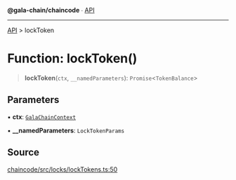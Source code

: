 **@gala-chain/chaincode** ∙ [API](../exports.md)

***

[API](../exports.md) > lockToken

# Function: lockToken()

> **lockToken**(`ctx`, `__namedParameters`): `Promise`\<`TokenBalance`\>

## Parameters

▪ **ctx**: [`GalaChainContext`](../classes/GalaChainContext.md)

▪ **\_\_namedParameters**: `LockTokenParams`

## Source

[chaincode/src/locks/lockTokens.ts:50](https://github.com/GalaChain/sdk/blob/bcbbb18/chaincode/src/locks/lockTokens.ts#L50)
